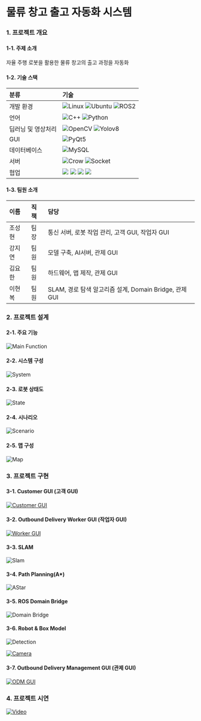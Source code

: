 # 물류 창고 출고 자동화 시스템

### 1. 프로젝트 개요

#### 1-1. 주제 소개
자율 주행 로봇을 활용한 물류 창고의 출고 과정을 자동화

#### 1-2. 기술 스택
|분류|기술|
|:---|:---|
|개발 환경|<img alt="Linux" src="https://img.shields.io/badge/Linux-FCC624?style=for-the-badge&logo=Linux&logoColor=white"/> <img alt="Ubuntu" src="https://img.shields.io/badge/Ubuntu-E95420?style=for-the-badge&logo=Ubuntu&logoColor=white"/> <img alt="ROS2" src="https://img.shields.io/badge/ROS2-22314E?style=for-the-badge&logo=ROS&logoColor=white"/>|
|언어|<img alt="C++" src="https://img.shields.io/badge/C++-D26383?style=for-the-badge&logo=cplusplus&logoColor=white"/> <img alt="Python" src="https://img.shields.io/badge/python-3670A0?style=for-the-badge&logo=python&logoColor=ffdd54" />|
|딥러닝 및 영상처리|<img alt="OpenCV" src="https://img.shields.io/badge/opencv-5C3EE8?style=for-the-badge&logo=opencv&logoColor=white"> <img alt="Yolov8" src="https://img.shields.io/badge/Yolov8-8A2BE2?style=for-the-badge">|
|GUI|<img alt="PyQt5" src="https://img.shields.io/badge/PyQt-41CD52?style=for-the-badge&logo=Qt&logoColor=white"/>|
|데이터베이스|<img alt="MySQL" src="https://img.shields.io/badge/MySQL-4479A1?style=for-the-badge&logo=MySQL&logoColor=white"/>|
|서버|<img alt="Crow" src="https://img.shields.io/badge/Crow-24404F?style=for-the-badge&logo=Crow&logoColor=white"/> <img alt="Socket" src="https://img.shields.io/badge/socket-blue?style=for-the-badge&logo=socket&logoColor=white"/>|
|협업|<img src="https://img.shields.io/badge/Jira-0052CC?style=for-the-badge&logo=Jira&logoColor=white"/> <img src="https://img.shields.io/badge/confluence-%23172BF4.svg?style=for-the-badge&logo=confluence&logoColor=white"/> <img src="https://img.shields.io/badge/Slack-4A154B?style=for-the-badge&logo=Slack&logoColor=white"/> <img src="https://img.shields.io/badge/github-181717?style=for-the-badge&logo=github&logoColor=white"/>|

#### 1-3. 팀원 소개
|이름|직책|담당|
|:---|:---|:---|
|조성현|팀장|통신 서버, 로봇 작업 관리, 고객 GUI, 작업자 GUI|
|강지연|팀원|모델 구축, AI서버, 관제 GUI|
|김요한|팀원|하드웨어, 맵 제작, 관제 GUI|
|이현복|팀원|SLAM, 경로 탐색 알고리즘 설계, Domain Bridge, 관제 GUI|

### 2. 프로젝트 설계

#### 2-1. 주요 기능
![Main Function](https://github.com/user-attachments/assets/e43d0160-6ed8-4fd2-b38a-1516a993b127)

#### 2-2. 시스템 구성
![System](https://github.com/user-attachments/assets/d2752056-4b50-499a-9d1c-7f521107dd8c)

#### 2-3. 로봇 상태도
![State](https://github.com/user-attachments/assets/93ea4af7-e49c-48cb-9e51-911f440cdc19)

#### 2-4. 시나리오
![Scenario](https://github.com/user-attachments/assets/ed460258-0664-4e46-8f7f-e30f44fe4cb3)

#### 2-5. 맵 구성
![Map](https://github.com/user-attachments/assets/b9aeeaaf-e9d5-4072-9365-55e07e4e6ecb)

### 3. 프로젝트 구현

#### 3-1. Customer GUI (고객 GUI)
[![Customer GUI](https://github.com/user-attachments/assets/30b8a890-67cb-4fc9-a86b-bf05259bed20)](https://youtube.com/shorts/9fw4idn_-Tk)

#### 3-2. Outbound Delivery Worker GUI (작업자 GUI)
[![Worker GUI](https://github.com/user-attachments/assets/e4d9f1f3-2f96-433b-a919-a25abbc0af27)](https://youtube.com/shorts/qxyMQt97Qd8)

#### 3-3. SLAM
![Slam](https://github.com/user-attachments/assets/58ca4252-34d6-4b2a-8d2b-6a2246fca718)

#### 3-4. Path Planning(A*)
![AStar](https://github.com/user-attachments/assets/0f2be15f-e3cf-4766-9a2e-f88a2d03861f)

#### 3-5. ROS Domain Bridge
![Domain Bridge](https://github.com/user-attachments/assets/19c66b60-53ac-4bd8-b331-01bf95405efa)

#### 3-6. Robot & Box Model
![Detection](https://github.com/user-attachments/assets/63f23e76-42bb-4bbc-afdb-2a27ee90a1c0)

[![Camera](https://github.com/user-attachments/assets/db3dbbda-f09d-4950-8051-a091096d1af3)](https://youtube.com/shorts/RrZ8wz116vg)

#### 3-7. Outbound Delivery Management GUI (관제 GUI)
[![ODM GUI](https://github.com/user-attachments/assets/83defa56-85db-48b3-a12a-693bc0dce509)](https://youtu.be/g-ZS3oF_-eY)

### 4. 프로젝트 시연
[![Video](https://github.com/user-attachments/assets/c47519ab-30b5-42fa-8d59-e38724e7e5f5)](https://youtu.be/1v3poAZRnrM)
